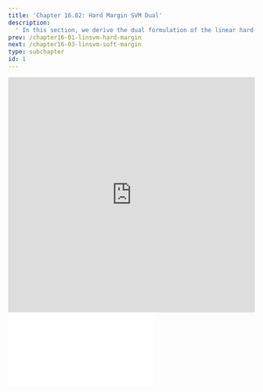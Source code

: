 ```yaml
---
title: 'Chapter 16.02: Hard Margin SVM Dual'
description:
  ' In this section, we derive the dual formulation of the linear hard-margin SVM problem. '
prev: /chapter16-01-linsvm-hard-margin
next: /chapter16-03-linsvm-soft-margin
type: subchapter
id: 1
---
```



<!-- Hier jetzt die neuen Links einpflegen -->


<exercise id="1" title="Video Lecture">
<iframe width="100%" height="480" src="https://www.youtube.com/embed/YHHX_fi7m8s" frameborder="0" allow="accelerometer; autoplay; encrypted-media; gyroscope; picture-in-picture" allowfullscreen></iframe>
</exercise>

<exercise id="2" title="Slides">
<object data="pdfs/16/slides-linsvm-hard-margin-dual.pdf" type="application/pdf" style="width:100%;height:480px">
    <embed src="pdfs/16/slides-linsvm-hard-margin-dual.pdf" type="application/pdf" />
</object>
</exercise>

